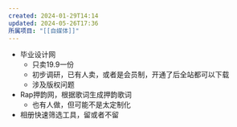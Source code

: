 ```yaml
---
created: 2024-01-29T14:14
updated: 2024-05-26T17:36
所属项目: "[[自媒体]]"
---
```

- 毕业设计网
	- 只卖19.9一份
	- 初步调研，已有人卖，或者是会员制，开通了后全站都可以下载
	- 涉及版权问题
- Rap押韵网，根据歌词生成押韵歌词
	- 也有人做，但可能不是太定制化
- 相册快速筛选工具，留或者不留